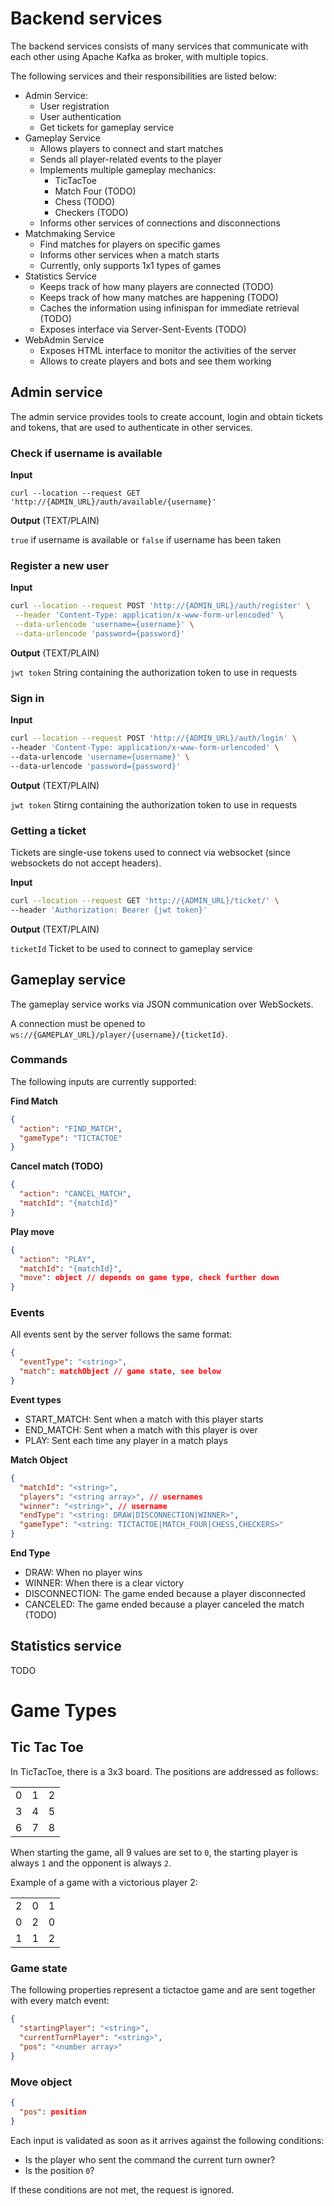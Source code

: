 # Backend services

The backend services consists of many services that communicate with each other using Apache Kafka as broker, with multiple topics.

The following services and their responsibilities are listed below:
- Admin Service:
  - User registration
  - User authentication
  - Get tickets for gameplay service
- Gameplay Service
  - Allows players to connect and start matches
  - Sends all player-related events to the player
  - Implements multiple gameplay mechanics:
    - TicTacToe
    - Match Four (TODO)
    - Chess (TODO)
    - Checkers (TODO)
  - Informs other services of connections and disconnections
- Matchmaking Service
  - Find matches for players on specific games
  - Informs other services when a match starts
  - Currently, only supports 1x1 types of games
- Statistics Service 
  - Keeps track of how many players are connected (TODO)
  - Keeps track of how many matches are happening (TODO)
  - Caches the information using infinispan for immediate retrieval (TODO)
  - Exposes interface via Server-Sent-Events (TODO)
- WebAdmin Service
  - Exposes HTML interface to monitor the activities of the server
  - Allows to create players and bots and see them working
  
## Admin service

The admin service provides tools to create account, login and obtain tickets and tokens, that are used to authenticate in other services.

### Check if username is available

**Input**

`curl --location --request GET 'http://{ADMIN_URL}/auth/available/{username}'`

**Output** (TEXT/PLAIN)
 
`true` if username is available or `false` if username has been taken

### Register a new user

**Input**

```bash
curl --location --request POST 'http://{ADMIN_URL}/auth/register' \
 --header 'Content-Type: application/x-www-form-urlencoded' \
 --data-urlencode 'username={username}' \
 --data-urlencode 'password={password}'
```

**Output** (TEXT/PLAIN)

`jwt token` String containing the authorization token to use in requests

### Sign in

**Input**

```bash
curl --location --request POST 'http://{ADMIN_URL}/auth/login' \
--header 'Content-Type: application/x-www-form-urlencoded' \
--data-urlencode 'username={username}' \
--data-urlencode 'password={password}'
```

**Output** (TEXT/PLAIN)

`jwt token` Stirng containing the authorization token to use in requests

### Getting a ticket
Tickets are single-use tokens used to connect via websocket (since websockets do not accept headers).

**Input**
```bash
curl --location --request GET 'http://{ADMIN_URL}/ticket/' \
--header 'Authorization: Bearer {jwt token}'
```

**Output** (TEXT/PLAIN)

`ticketId` Ticket to be used to connect to gameplay service 

## Gameplay service

The gameplay service works via JSON communication over WebSockets.

A connection must be opened to `ws://{GAMEPLAY_URL}/player/{username}/{ticketId}`.

### Commands
The following inputs are currently supported:

**Find Match**
```json
{
  "action": "FIND_MATCH",
  "gameType": "TICTACTOE"
}
```

**Cancel match (TODO)**
```json
{
  "action": "CANCEL_MATCH",
  "matchId": "{matchId}"
}
```

**Play move**
```json
{
  "action": "PLAY",
  "matchId": "{matchId}",
  "move": object // depends on game type, check further down
}
```

### Events

All events sent by the server follows the same format:
```json
{
  "eventType": "<string>",
  "match": matchObject // game state, see below
}
```

**Event types**
- START_MATCH: Sent when a match with this player starts
- END_MATCH: Sent when a match with this player is over
- PLAY: Sent each time any player in a match plays

**Match Object**
```json
{
  "matchId": "<string>",
  "players": "<string array>", // usernames
  "winner": "<string>", // username
  "endType": "<string: DRAW|DISCONNECTION|WINNER>",
  "gameType": "<string: TICTACTOE|MATCH_FOUR|CHESS,CHECKERS>"
}
```

**End Type**
- DRAW: When no player wins
- WINNER: When there is a clear victory
- DISCONNECTION: The game ended because a player disconnected
- CANCELED: The game ended because a player canceled the match (TODO)



## Statistics service

TODO

# Game Types

## Tic Tac Toe

In TicTacToe, there is a 3x3 board. The positions are addressed as follows:

|   |   |   |
|---|---|---|
| 0 | 1 | 2 |
| 3 | 4 | 5 |
| 6 | 7 | 8 |

When starting the game, all 9 values are set to `0`, the starting player is always `1` and the opponent is always `2`.

Example of a game with a victorious player 2:

|   |   |   |
|---|---|---|
| 2 | 0 | 1 | 
| 0 | 2 | 0 |
| 1 | 1 | 2 |

### Game state

The following properties represent a tictactoe game and are sent together with every match event:

```json
{
  "startingPlayer": "<string>",
  "currentTurnPlayer": "<string>",
  "pos": "<number array>"
}
```
 
### Move object

```json
{
  "pos": position
}
```

Each input is validated as soon as it arrives against the following conditions:

- Is the player who sent the command the current turn owner?
- Is the position `0`?

If these conditions are not met, the request is ignored.
